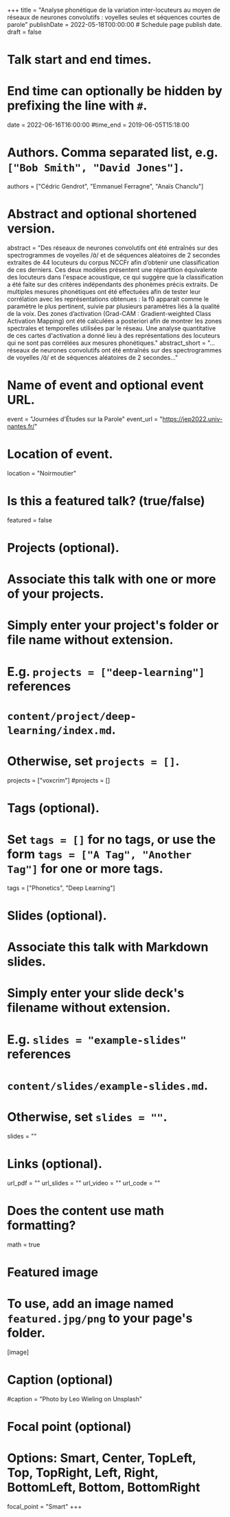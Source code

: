 +++
title = "Analyse phonétique de la variation inter-locuteurs au moyen de réseaux de neurones convolutifs : voyelles seules et séquences courtes de parole"
publishDate = 2022-05-18T00:00:00  # Schedule page publish date.
draft = false

# Talk start and end times.
#   End time can optionally be hidden by prefixing the line with `#`.
date = 2022-06-16T16:00:00
#time_end = 2019-06-05T15:18:00

# Authors. Comma separated list, e.g. `["Bob Smith", "David Jones"]`.
authors = ["Cédric Gendrot", "Emmanuel Ferragne", "Anaïs Chanclu"]

# Abstract and optional shortened version.
abstract = "Des réseaux de neurones convolutifs ont été entraînés sur des spectrogrammes de voyelles /ɑ̃/ et de séquences aléatoires de 2 secondes extraites de 44 locuteurs du corpus NCCFr afin d’obtenir une classification de ces derniers. Ces deux modèles présentent une répartition équivalente des locuteurs dans l'espace acoustique, ce qui suggère que la classification a été faite sur des critères indépendants des phonèmes précis extraits. De multiples mesures phonétiques ont été effectuées afin de tester leur corrélation avec les représentations obtenues : la f0 apparait comme le paramètre le plus pertinent, suivie par plusieurs paramètres liés à la qualité de la voix. Des zones d’activation (Grad-CAM : Gradient-weighted Class Activation Mapping) ont été calculées a posteriori afin de montrer les zones spectrales et temporelles utilisées par le réseau. Une analyse quantitative de ces cartes d'activation a donné lieu à des représentations des locuteurs qui ne sont pas corrélées aux mesures phonétiques."
abstract_short = "... réseaux de neurones convolutifs ont été entraînés sur des spectrogrammes de voyelles /ɑ̃/ et de séquences aléatoires de 2 secondes..."

# Name of event and optional event URL.
event = "Journées d'Études sur la Parole"
event_url = "https://jep2022.univ-nantes.fr/"

# Location of event.
location = "Noirmoutier"

# Is this a featured talk? (true/false)
featured = false

# Projects (optional).
#   Associate this talk with one or more of your projects.
#   Simply enter your project's folder or file name without extension.
#   E.g. `projects = ["deep-learning"]` references 
#   `content/project/deep-learning/index.md`.
#   Otherwise, set `projects = []`.
projects = ["voxcrim"]
#projects = []

# Tags (optional).
#   Set `tags = []` for no tags, or use the form `tags = ["A Tag", "Another Tag"]` for one or more tags.
tags = ["Phonetics", "Deep Learning"]

# Slides (optional).
#   Associate this talk with Markdown slides.
#   Simply enter your slide deck's filename without extension.
#   E.g. `slides = "example-slides"` references 
#   `content/slides/example-slides.md`.
#   Otherwise, set `slides = ""`.
slides = ""

# Links (optional).
url_pdf = ""
url_slides = ""
url_video = ""
url_code = ""

# Does the content use math formatting?
math = true

# Featured image
# To use, add an image named `featured.jpg/png` to your page's folder. 
[image]
  # Caption (optional)
  #caption = "Photo by Leo Wieling on Unsplash"

  # Focal point (optional)
  # Options: Smart, Center, TopLeft, Top, TopRight, Left, Right, BottomLeft, Bottom, BottomRight
  focal_point = "Smart"
+++
